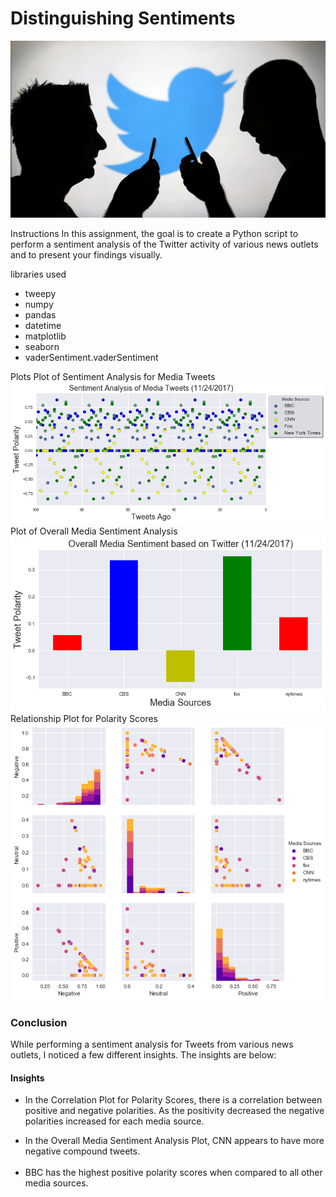 
<h1>Distinguishing Sentiments</h1>

![](Twitter.jpg)

Instructions
In this assignment, the goal is to create a Python script to perform a sentiment analysis of the Twitter activity of various news outlets and to present your findings visually.

libraries used
<ul>
<li>tweepy</li>
<li>numpy</li>
<li>pandas</li> 
<li>datetime</li>
<li>matplotlib</li>
<li>seaborn</li>
<li>vaderSentiment.vaderSentiment</li> 
</ul>

Plots
Plot of Sentiment Analysis for Media Tweets
![png](output_18_0.png)
Plot of Overall Media Sentiment Analysis
![png](output_22_0.png)
Relationship Plot for Polarity Scores
![png](output_28_0.png)


<h3>Conclusion</h3>
<p>While performing a sentiment analysis for Tweets from various news outlets, I noticed a few different insights. The insights are below:</p>
<h4>Insights</h4>
<ul>
<li>In the Correlation Plot for Polarity Scores, there is a correlation between positive and negative polarities. As the positivity decreased the negative polarities increased for each media source. </li> 
<p><li>In the Overall Media Sentiment Analysis Plot, CNN appears to have more negative compound tweets.
 </li><br>
<li>BBC has the highest positive polarity scores when compared to all other media sources.</li>
</ul>



